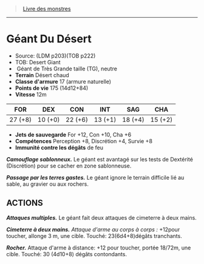 ﻿> [Livre des monstres](tome_of_beasts.md)

---

# Géant Du Désert

- Source: (LDM p203)(TOB p222)
- TOB: Desert Giant
-  Géant de Très Grande taille (TG), neutre
- **Terrain** Désert chaud
- **Classe d'armure** 17 (armure naturelle)
- **Points de vie** 175 (14d12+84)
- **Vitesse** 12m

|FOR|DEX|CON|INT|SAG|CHA|
|---|---|---|---|---|---|
|27 (+8)|10 (+0)|22 (+6)|13 (+1)|18 (+4)|15 (+2)|

- **Jets de sauvegarde** For +12, Con +10, Cha +6
- **Compétences** Perception +8, Discrétion +4, Survie +8
- **Immunité contre les dégâts** de feu

**_Camouflage sablonneux._** Le géant est avantagé sur les tests de Dextérité (Discrétion) pour se cacher en zone sablonneuse.

**_Passage par les terres gastes._** Le géant ignore le terrain difficile lié au sable, au gravier ou aux rochers.

## ACTIONS

**_Attaques multiples._** Le géant fait deux attaques de cimeterre à deux mains.

**_Cimeterre à deux mains._** _Attaque d'arme au corps à corps :_ +12pour toucher, allonge 3 m, une cible. Touché:
23(6d4+8)dégâts tranchants.

**_Rocher._** Attaque d'arme à distance: +12 pour toucher, portée 18/72m, une cible. Touché: 30 (4d10+8) dégâts contondants.

